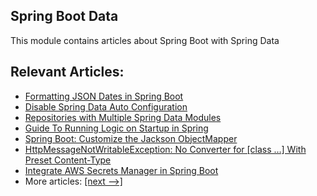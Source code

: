 ## Spring Boot Data

This module contains articles about Spring Boot with Spring Data

## Relevant Articles:

- [Formatting JSON Dates in Spring Boot](https://www.baeldung.com/spring-boot-formatting-json-dates)
- [Disable Spring Data Auto Configuration](https://www.baeldung.com/spring-data-disable-auto-config)
- [Repositories with Multiple Spring Data Modules](https://www.baeldung.com/spring-multiple-data-modules)
- [Guide To Running Logic on Startup in Spring](https://www.baeldung.com/running-setup-logic-on-startup-in-spring)
- [Spring Boot: Customize the Jackson ObjectMapper](https://www.baeldung.com/spring-boot-customize-jackson-objectmapper)
- [HttpMessageNotWritableException: No Converter for [class …] With Preset Content-Type](https://www.baeldung.com/spring-no-converter-with-preset)
- [Integrate AWS Secrets Manager in Spring Boot](https://www.baeldung.com/spring-boot-integrate-aws-secrets-manager)
- More articles: [[next -->]](../spring-boot-data-2)

